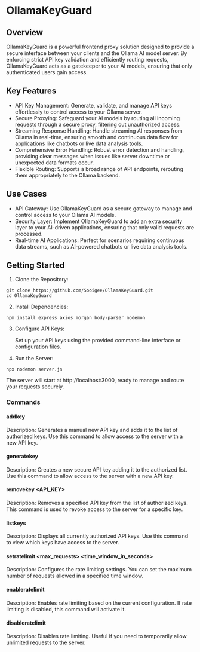 # OllamaKeyGuard

## Overview

OllamaKeyGuard is a powerful frontend proxy solution designed to provide a secure interface between your clients and the Ollama AI model server. By enforcing strict API key validation and efficiently routing requests, OllamaKeyGuard acts as a gatekeeper to your AI models, ensuring that only authenticated users gain access.

## Key Features

- API Key Management: Generate, validate, and manage API keys effortlessly to control access to your Ollama server.
- Secure Proxying: Safeguard your AI models by routing all incoming requests through a secure proxy, filtering out unauthorized access.
- Streaming Response Handling: Handle streaming AI responses from Ollama in real-time, ensuring smooth and continuous data flow for applications like chatbots or live data analysis tools.
- Comprehensive Error Handling: Robust error detection and handling, providing clear messages when issues like server downtime or unexpected data formats occur.
- Flexible Routing: Supports a broad range of API endpoints, rerouting them appropriately to the Ollama backend.

## Use Cases

- API Gateway: Use OllamaKeyGuard as a secure gateway to manage and control access to your Ollama AI models.
- Security Layer: Implement OllamaKeyGuard to add an extra security layer to your AI-driven applications, ensuring that only valid requests are processed.
- Real-time AI Applications: Perfect for scenarios requiring continuous data streams, such as AI-powered chatbots or live data analysis tools.

## Getting Started

1. Clone the Repository:
```
git clone https://github.com/Sooigee/OllamaKeyGuard.git
cd OllamaKeyGuard
```
2. Install Dependencies:
```
npm install express axios morgan body-parser nodemon
```
3. Configure API Keys:

   Set up your API keys using the provided command-line interface or configuration files.

4. Run the Server:
```
npx nodemon server.js
```
   The server will start at http://localhost:3000, ready to manage and route your requests securely.

### Commands


#### addkey
 Description: Generates a manual new API key and adds it to the list of authorized keys.
 Use this command to allow access to the server with a new API key.

#### generatekey
Description: Creates a new secure API key adding it to the authorized list.
Use this command to allow access to the server with a new API key.

#### removekey <API_KEY>
Description: Removes a specified API key from the list of authorized keys.
This command is used to revoke access to the server for a specific key.

#### listkeys
Description: Displays all currently authorized API keys.
Use this command to view which keys have access to the server.

#### setratelimit <max_requests> <time_window_in_seconds>
Description: Configures the rate limiting settings.
You can set the maximum number of requests allowed in a specified time window.

#### enableratelimit
Description: Enables rate limiting based on the current configuration.
If rate limiting is disabled, this command will activate it.

#### disableratelimit
Description: Disables rate limiting.
Useful if you need to temporarily allow unlimited requests to the server.
